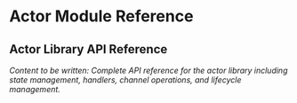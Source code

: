 # Actor Module Reference

<!-- Metadata -->
<!-- 
Topic: Actor Library API Reference
Type: API Reference
Audience: Developers Using Actor Library
Estimated Reading Time: 30 minutes
Prerequisites: Actor concepts understanding
-->

<!-- Content Plan -->
<!--
Complete API reference for the actor library:
- Actor creation and initialization
- State management and handlers
- Channel registration and management
- Handler management (add/remove)
- Process integration and lifecycle
- Custom process implementations
- Exit handling and cleanup
- Code examples for all functions

Should serve as definitive reference for actor library usage.
-->

## Actor Library API Reference

*Content to be written: Complete API reference for the actor library including state management, handlers, channel operations, and lifecycle management.*
